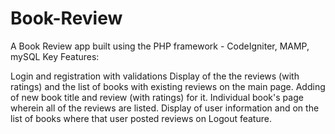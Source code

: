 # Book-Review
A Book Review app built using the PHP framework - CodeIgniter, MAMP, mySQL
Key Features:

Login and registration with validations
Display of the the reviews (with ratings) and the list of books with existing reviews on the main page.
Adding of new book title and review (with ratings) for it.
Individual book's page wherein all of the reviews are listed.
Display of user information and on the list of books where that user posted reviews on
Logout feature.

